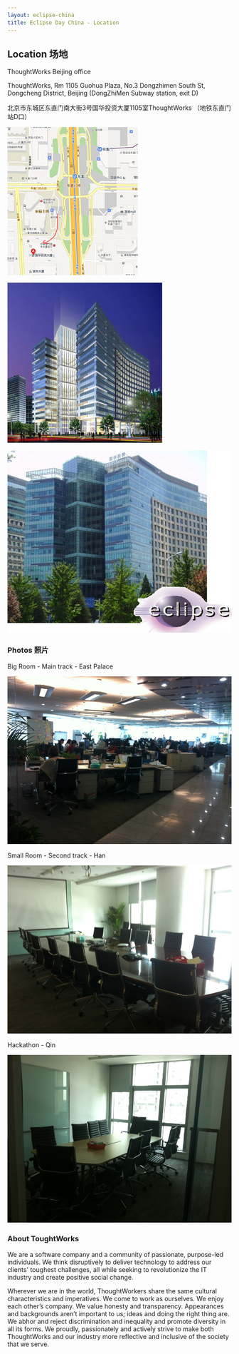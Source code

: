 ```yaml
---
layout: eclipse-china
title: Eclipse Day China - Location
---
```


## Location 场地

ThoughtWorks Beijing office

ThoughtWorks, Rm 1105 Guohua Plaza, No.3 Dongzhimen South St, Dongcheng District, Beijing (DongZhiMen Subway station, exit D)

北京市东城区东直门南大街3号国华投资大厦1105室ThoughtWorks （地铁东直门站D口） 

<a href="map-dongzhimen.png"><img alt="map地图 - click to see larger" src="map-dongzhimen-mini.png" /></a>

![Guohua-Plaza-20090915042949182.jpg](Guohua-Plaza-20090915042949182.jpg)

![Guohua-Plaza-400136827200.jpg](Guohua-Plaza-400136827200.jpg)



### Photos 照片

Big Room - Main track - East Palace

![Big Room - Main track - East Palace](East-Palace.jpg)

Small Room - Second track - Han

![Small Room - Second track - Han](Han.jpg)

Hackathon - Qin

![Hackathon - Qin](Qin.jpg)

### About ToughtWorks

We are a software company and a community of passionate, purpose-led individuals. We think disruptively to deliver technology to address our clients' toughest challenges, all while seeking to revolutionize the IT industry and create positive social change.

Wherever we are in the world, ThoughtWorkers share the same cultural characteristics and imperatives. We come to work as ourselves. We enjoy each other’s company. We value honesty and transparency. Appearances and backgrounds aren’t important to us; ideas and doing the right thing are. We abhor and reject discrimination and inequality and promote diversity in all its forms. We proudly, passionately and actively strive to make both ThoughtWorks and our industry more reflective and inclusive of the society that we serve.

<script>
  (function(i,s,o,g,r,a,m){i['GoogleAnalyticsObject']=r;i[r]=i[r]||function(){
  (i[r].q=i[r].q||[]).push(arguments)},i[r].l=1*new Date();a=s.createElement(o),
  m=s.getElementsByTagName(o)[0];a.async=1;a.src=g;m.parentNode.insertBefore(a,m)
  })(window,document,'script','//www.google-analytics.com/analytics.js','ga');

  ga('create', 'UA-41377881-1', 'eclipse-china.github.io');
  ga('send', 'pageview');

</script>